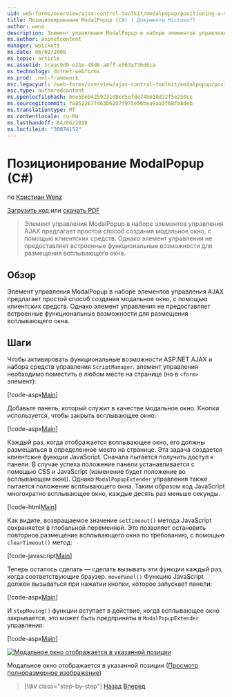 ```yaml
---
uid: web-forms/overview/ajax-control-toolkit/modalpopup/positioning-a-modalpopup-cs
title: Позиционирование ModalPopup (C#) | Документы Microsoft
author: wenz
description: Элемент управления ModalPopup в наборе элементов управления AJAX предлагает простой способ создания модальное окно, с помощью клиентских средств. Однако элемент управления не предлагает...
ms.author: aspnetcontent
manager: wpickett
ms.date: 06/02/2008
ms.topic: article
ms.assetid: 1caac9d0-e21e-49d6-a8ff-e563a736d6ca
ms.technology: dotnet-webforms
ms.prod: .net-framework
msc.legacyurl: /web-forms/overview/ajax-control-toolkit/modalpopup/positioning-a-modalpopup-cs
msc.type: authoredcontent
ms.openlocfilehash: bee5be84259231d8cd5efde74b610d72f5e250cc
ms.sourcegitcommit: f8852267f463b62d7f975e56bea9aa3f68fbbdeb
ms.translationtype: MT
ms.contentlocale: ru-RU
ms.lasthandoff: 04/06/2018
ms.locfileid: "30874152"
---
```

<a name="positioning-a-modalpopup-c"></a>Позиционирование ModalPopup (C#)
====================
по [Кристиан Wenz](https://github.com/wenz)

[Загрузить код](http://download.microsoft.com/download/2/4/0/24052038-f942-4336-905b-b60ae56f0dd5/ModalPopup4.cs.zip) или [скачать PDF](http://download.microsoft.com/download/b/6/a/b6ae89ee-df69-4c87-9bfb-ad1eb2b23373/modalpopup4CS.pdf)

> Элемент управления ModalPopup в наборе элементов управления AJAX предлагает простой способ создания модальное окно, с помощью клиентских средств. Однако элемент управления не предоставляет встроенные функциональные возможности для размещения всплывающего окна.


## <a name="overview"></a>Обзор

Элемент управления ModalPopup в наборе элементов управления AJAX предлагает простой способ создания модальное окно, с помощью клиентских средств. Однако элемент управления не предоставляет встроенные функциональные возможности для размещения всплывающего окна.

## <a name="steps"></a>Шаги

Чтобы активировать функциональные возможности ASP.NET AJAX и набора средств управления `ScriptManager`. элемент управления необходимо поместить в любом месте на странице (но в `<form>` элемент):

[!code-aspx[Main](positioning-a-modalpopup-cs/samples/sample1.aspx)]

Добавьте панель, который служит в качестве модальное окно. Кнопки используется, чтобы закрыть всплывающее окно:

[!code-aspx[Main](positioning-a-modalpopup-cs/samples/sample2.aspx)]

Каждый раз, когда отображается всплывающее окно, его должны размещаться в определенное место на странице. Эта задача создается клиентские функции JavaScript. Сначала пытается получить доступ к панели. В случае успеха положение панели устанавливается с помощью CSS и JavaScript (изменение будет положение во всплывающем окне). Однако `ModalPopupExtender` управления также пытается положение всплывающего окна. Таким образом код JavaScript многократно всплывающее окно, каждые десять раз меньше секунды.

[!code-html[Main](positioning-a-modalpopup-cs/samples/sample3.html)]

Как видите, возвращаемое значение `setTimeout()` метода JavaScript сохраняется в глобальной переменной. Это позволяет остановить повторное размещение всплывающего окна по требованию, с помощью `clearTimeout()` метод:

[!code-javascript[Main](positioning-a-modalpopup-cs/samples/sample4.js)]

Теперь осталось сделать — сделать вызывать эти функции каждый раз, когда соответствующие браузер. `movePanel()` Функцию JavaScript должен вызываться при нажатии кнопки, которое запускает панели:

[!code-aspx[Main](positioning-a-modalpopup-cs/samples/sample5.aspx)]

И `stopMoving()` функции вступает в действие, когда всплывающее окно закрывается, это может быть предприняты в `ModalPopupExtender` управления:

[!code-aspx[Main](positioning-a-modalpopup-cs/samples/sample6.aspx)]


[![Модальное окно отображается в указанной позиции](positioning-a-modalpopup-cs/_static/image2.png)](positioning-a-modalpopup-cs/_static/image1.png)

Модальное окно отображается в указанной позиции ([Просмотр полноразмерное изображение](positioning-a-modalpopup-cs/_static/image3.png))

> [!div class="step-by-step"]
> [Назад](handling-postbacks-from-a-modalpopup-cs.md)
> [Вперед](launching-a-modal-popup-window-from-server-code-vb.md)
